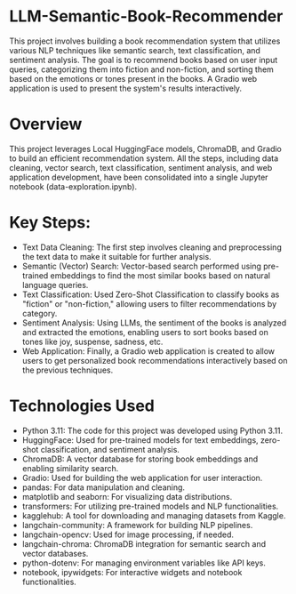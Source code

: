 # LLM-Semantic-Book-Recommender
This project involves building a book recommendation system that utilizes various NLP techniques like semantic search, text classification, and sentiment analysis. The goal is to recommend books based on user input queries, categorizing them into fiction and non-fiction, and sorting them based on the emotions or tones present in the books. A Gradio web application is used to present the system's results interactively.

# Overview
This project leverages Local HuggingFace models, ChromaDB, and Gradio to build an efficient recommendation system. All the steps, including data cleaning, vector search, text classification, sentiment analysis, and web application development, have been consolidated into a single Jupyter notebook (data-exploration.ipynb).

# Key Steps:
* Text Data Cleaning: The first step involves cleaning and preprocessing the text data to make it suitable for further analysis.
* Semantic (Vector) Search: Vector-based search performed using pre-trained embeddings to find the most similar books based on natural language queries.
* Text Classification: Used Zero-Shot Classification to classify books as "fiction" or "non-fiction," allowing users to filter recommendations by category.
* Sentiment Analysis: Using LLMs, the sentiment of the books is analyzed and extracted the emotions, enabling users to sort books based on tones like joy, suspense, sadness, etc.
* Web Application: Finally, a Gradio web application is created to allow users to get personalized book recommendations interactively based on the previous techniques.

# Technologies Used
* Python 3.11: The code for this project was developed using Python 3.11.
*	HuggingFace: Used for pre-trained models for text embeddings, zero-shot classification, and sentiment analysis.
*	ChromaDB: A vector database for storing book embeddings and enabling similarity search.
*	Gradio: Used for building the web application for user interaction.
*	pandas: For data manipulation and cleaning.
*	matplotlib and seaborn: For visualizing data distributions.
*	transformers: For utilizing pre-trained models and NLP functionalities.
*	kagglehub: A tool for downloading and managing datasets from Kaggle.
*	langchain-community: A framework for building NLP pipelines.
*	langchain-opencv: Used for image processing, if needed.
*	langchain-chroma: ChromaDB integration for semantic search and vector databases.
*	python-dotenv: For managing environment variables like API keys.
*	notebook, ipywidgets: For interactive widgets and notebook functionalities.

